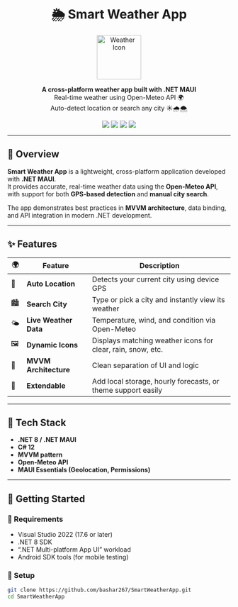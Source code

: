 <h1 align="center">🌦️ Smart Weather App</h1>

<p align="center">
  <img src="Resources/Images/sunny.png" width="100" alt="Weather Icon"/>
</p>

<p align="center">
  <b>A cross-platform weather app built with .NET MAUI</b><br/>
  Real-time weather using Open-Meteo API 🌍<br/>
  Auto-detect location or search any city ☀️🌧️🌨️
</p>

<p align="center">
  <img src="https://img.shields.io/badge/.NET%208-512BD4?style=for-the-badge&logo=dotnet&logoColor=white"/>
  <img src="https://img.shields.io/badge/MAUI-Cross--Platform-blue?style=for-the-badge"/>
  <img src="https://img.shields.io/badge/License-MIT-green?style=for-the-badge"/>
  <img src="https://img.shields.io/badge/API-Open--Meteo-yellow?style=for-the-badge"/>
</p>

---

## 🧭 Overview

**Smart Weather App** is a lightweight, cross-platform application developed with **.NET MAUI**.  
It provides accurate, real-time weather data using the **Open-Meteo API**, with support for both **GPS-based detection** and **manual city search**.  

The app demonstrates best practices in **MVVM architecture**, data binding, and API integration in modern .NET development.

---

## ✨ Features

| 🌍 | Feature | Description |
|----|----------|-------------|
| 📍 | **Auto Location** | Detects your current city using device GPS |
| 🏙 | **Search City** | Type or pick a city and instantly view its weather |
| 🌤 | **Live Weather Data** | Temperature, wind, and condition via Open-Meteo |
| 🖼 | **Dynamic Icons** | Displays matching weather icons for clear, rain, snow, etc. |
| 🧠 | **MVVM Architecture** | Clean separation of UI and logic |
| 💾 | **Extendable** | Add local storage, hourly forecasts, or theme support easily |

---

## 🧱 Tech Stack

- **.NET 8 / .NET MAUI**
- **C# 12**
- **MVVM pattern**
- **Open-Meteo API**
- **MAUI Essentials (Geolocation, Permissions)**

---

## 🚀 Getting Started

### 🔹 Requirements
- Visual Studio 2022 (17.6 or later)
- .NET 8 SDK
- “.NET Multi-platform App UI” workload
- Android SDK tools (for mobile testing)

### 🔹 Setup
```bash
git clone https://github.com/bashar267/SmartWeatherApp.git
cd SmartWeatherApp
